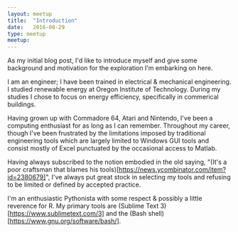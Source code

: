 ```yaml
---
layout: meetup
title:  "Introduction"
date:   2016-08-29
type: meetup
meetup: 
---
```


As my initial blog post, I'd like to introduce myself and give some background and motivation for the exploration I'm embarking on here.

I am an engineer; I have been trained in electrical & mechanical engineering. I studied renewable energy at Oregon Institute of Technology. During my studies I chose to focus on energy efficiency, specifically in commerical buildings. 

Having grown up with Commadore 64, Atari and Nintendo, I've been a computing enthusiast for as long as I can remember. Throughout my career, though I've been frustrated by the limitations imposed by traditional engineering tools which are largely limited to Windows GUI tools and consist mostly of Excel punctuated by the occasional access to Matlab.

Having always subscribed to the notion embodied in the old saying, "(It's a poor craftsman that blames his tools)[https://news.ycombinator.com/item?id=2380679]", I've always put great stock in selecting my tools and refusing to be limited or defined by accepted practice.

I'm an enthusiastic Pythonista with some respect & possibly a little reverence for R. My primary tools are (Sublime Text 3)[https://www.sublimetext.com/3] and the (Bash shell)[https://www.gnu.org/software/bash/].